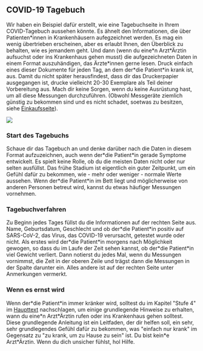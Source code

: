 ## COVID-19 Tagebuch

Wir haben ein Beispiel dafür erstellt, wie eine Tagebuchseite in Ihrem COVID-Tagebuch aussehen könnte. Es ähnelt den Informationen, die über Patienten\*innen in Krankenhäusern aufegzeichnet werden. Es mag ein wenig übertrieben erscheinen, aber es erlaubt Ihnen, den Überblick zu behalten, wie es jemandem geht. Und dann (wenn du eine\*n Arzt\*Ärztin aufsuchst oder ins Krankenhaus gehen musst) die aufgezeichneten Daten in einem Format auszuhändigen, das Ärzte\*innen gerne lesen. Druck einfach eines dieser Dokumente für jeden Tag, an dem der\*die Patient\*in krank ist, aus. Damit du nicht später herausfindest, dass dir das Druckerpapier ausgegangen ist, drucke vielleicht 20-30 Exemplare als Teil deiner Vorbereitung aus. Mach dir keine Sorgen, wenn du keine Ausrüstung hast, um all diese Messungen durchzuführen. (Obwohl Messgeräte ziemlich günstig zu bekommen sind und es nicht schadet, soetwas zu besitzen, siehe [Einkaufsseite](/Shopping)).

<a href="/images/covid-diary.pdf"><img style="border: 2px einfarbig schwarz; Schlagschatten(16px 16px 10px schwarz)" src="/images/covid-diary.png"></a>

### Start des Tagebuchs

Schaue dir das Tagebuch an und denke darüber nach die Daten in diesem Format aufzuzeichnen, auch wenn der\*die Patient\*in gerade Symptome entwickelt. Es spielt keine Rolle, ob du die meisten Daten nicht oder nur selten ausfüllst. Das frühe Stadium ist eigentlich ein guter Zeitpunkt, um ein Gefühl dafür zu bekommen, wie - mehr oder weniger - normale Werte aussehen. Wenn der\*die Patient\*in im Bett liegt und möglicherweise von anderen Personen betreut wird, kannst du etwas häufiger Messungen vornehmen.

### Tagebuchverfahren

Zu Beginn jedes Tages füllst du die Informationen auf der rechten Seite aus. Name, Geburtsdatum, Geschlecht und ob der\*die Patient\*in positiv auf SARS-CoV-2, das Virus, das COVID-19 verursacht, getestet wurde oder nicht. Als erstes wird der\*die Patient\*in morgens nach Möglichkeit gewogen, so dass du im Laufe der Zeit sehen kannst, ob der\*die Patient\*in viel Gewicht verliert. Dann notierst du jedes Mal, wenn du Messungen vornimmst, die Zeit in der oberen Zeile und trägst dann die Messungen in der Spalte darunter ein. Alles andere ist auf der rechten Seite unter Anmerkungen vermerkt. 

### Wenn es ernst wird

Wenn der\*die Patient\*in immer kränker wird, solltest du im Kapitel "Stufe 4" im [Haupttext](/) nachschlagen, um einige grundlegende Hinweise zu erhalten, wann du eine\*n Arzt\*Ärztin rufen oder ins Krankenhaus gehen solltest. Diese grundlegende Anleitung ist ein Leitfaden, der dir helfen soll, ein sehr, sehr grundlegendes Gefühl dafür zu bekommen, was "einfach nur krank" im Gegensatz zu "zu krank, um zu Hause zu sein" ist. Du bist kein\*e Arzt\*Ärztin. Wenn du dich unsicher fühlst, hol Hilfe.
